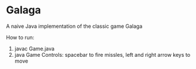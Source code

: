 # Galaga
A naive Java implementation of the classic game Galaga

How to run:
  1) javac Game.java
  2) java Game
  Controls: spacebar to fire missles, left and right arrow keys to move
